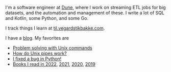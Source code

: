 I'm a software engineer at [Dune](https://dune.com/careers), where I work on streaming ETL jobs for big datasets, and the automation and management of these.
I write a lot of SQL and Kotlin, some Python, and some Go.

I track things I learn at [til.vegardstikbakke.com](https://til.vegardstikbakke.com).

I have a [blog](https://www.vegardstikbakke.com/). My favorites are
- [Problem solving with Unix commands](https://www.vegardstikbakke.com/unix/)
- [How do Unix pipes work?](https://www.vegardstikbakke.com/how-do-pipes-work-sigpipe/)
- [I fixed a bug in Python!](https://www.vegardstikbakke.com/python-contribution/)
- [Books I read in 2022](https://www.vegardstikbakke.com/books-2022/), [2021](https://www.vegardstikbakke.com/books-2021/), [2020](https://www.vegardstikbakke.com/books-2020/), [2019](https://www.vegardstikbakke.com/books-2019/)
